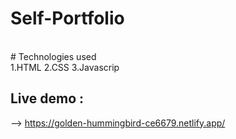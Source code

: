 # Self-Portfolio
<br/>
# Technologies used
<br/>
1.HTML
2.CSS
3.Javascrip

## Live demo : 
--> https://golden-hummingbird-ce6679.netlify.app/
